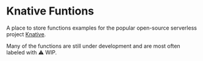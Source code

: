 # Knative Funtions

A place to store functions examples for the popular open-source serverless project [Knative](https://www.knative.dev).

Many of the functions are still under development and are most often labeled with ⚠️ WIP.
